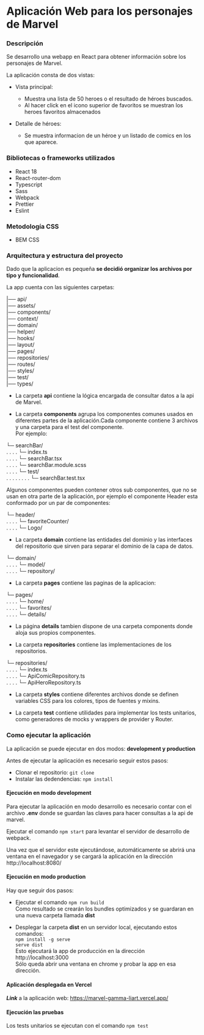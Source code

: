 # Aplicación Web para los personajes de Marvel

### Descripción
Se desarrollo una webapp en React para obtener información sobre los personajes de Marvel.

La aplicación consta de dos vistas: 
- Vista principal: 

   - Muestra una lista de 50 heroes o el resultado de héroes buscados.  
   - Al hacer click en el icono superior de favoritos se muestran los heroes favoritos almacenados

- Detalle de héroes:  
  - Se muestra informacion de un héroe y un listado de comics en los que aparece.


### Bibliotecas o frameworks utilizados

- React 18
- React-router-dom
- Typescript
- Sass
- Webpack
- Prettier
- Eslint

### Metodología CSS

- BEM CSS

### Arquitectura y estructura del proyecto
Dado que la aplicacion es pequeña **se decidió organizar los archivos por tipo y funcionalidad**.  

La app cuenta con las siguientes carpetas:  

|── api/  
|── assets/  
|── components/  
|── context/  
|── domain/  
|── helper/  
|── hooks/  
|── layout/  
|── pages/  
|── repositories/  
|── routes/  
|── styles/  
|── test/  
|── types/  

- La carpeta **api** contiene la lógica encargada de consultar datos a la api de Marvel.

- La carpeta **components** agrupa los componentes comunes usados en diferentes partes de la aplicación.Cada componente contiene 3 archivos y una carpeta para el test del componente.  
Por ejemplo:
    
└─ searchBar/  
. . . .  └─ index.ts  
. . . .  └─ searchBar.tsx  
. . . .  └─ searchBar.module.scss  
. . . .  └─ test/  
. . . . . . . . └─ searchBar.test.tsx    

Algunos componentes pueden contener otros sub componentes, que no se usan en otra parte de la aplicación, por ejemplo el componente Header esta conformado por un par de componentes:

└─ header/  
. . . .  └─ favoriteCounter/  
. . . .  └─ Logo/

- La carpeta **domain** contiene las entidades del dominio y las interfaces del repositorio que sirven para separar el dominio de la capa de datos.   
 
└─ domain/  
. . . .  └─ model/  
. . . .  └─ repository/

- La carpeta **pages** contiene las paginas de la aplicacion:  

 └─ pages/  
. . . .  └─ home/  
. . . .  └─ favorites/  
. . . .  └─ details/

- La página **details** tambien dispone de una carpeta components donde aloja sus propios componentes.

- La carpeta **repositories** contiene las implementaciones de los repositorios.

└─ repositories/  
. . . .  └─ index.ts  
. . . .  └─ ApiComicRepository.ts  
. . . .  └─ ApiHeroRepository.ts

- La carpeta **styles** contiene diferentes archivos donde se definen variables CSS para los colores, tipos de fuentes y mixins.

- La carpeta **test** contiene utilidades para implementar los tests unitarios, como generadores de mocks y wrappers de provider y Router.


### Como ejecutar la aplicación
La aplicación se puede ejecutar en dos modos: **development y production**

Antes de ejecutar la aplicación es necesario seguir estos pasos:
- Clonar el repositorio: `git clone`
- Instalar las dedendencias: `npm install`

#### Ejecución en modo development
Para ejecutar la aplicación en modo desarrollo es necesario contar con el archivo **.env** donde se guardan las claves para hacer consultas a la api de marvel.

Ejecutar el comando `npm start` para levantar el servidor de desarrollo de webpack. 
 
Una vez que el servidor este ejecutándose, automáticamente se abrirá una ventana en el navegador y se cargará la aplicación en la dirección http://localhost:8080/ 
 

#### Ejecución en modo production
Hay que seguir dos pasos:

- Ejecutar el comando `npm run build`   
Como resultado se crearán los bundles optimizados y se guardaran en una nueva carpeta llamada **dist**

- Desplegar la carpeta **dist** en un servidor local, ejecutando estos comandos:  
 `npm install -g serve`   
`serve dist`   
Esto ejecutará la app de producción en la dirección http://localhost:3000    
Sólo queda abrir una ventana en chrome y probar la app en esa dirección.

#### Aplicación desplegada en Vercel
***Link*** a la aplicación web: https://marvel-gamma-liart.vercel.app/

#### Ejecución las pruebas

Los tests unitarios se ejecutan con el comando `npm test`




